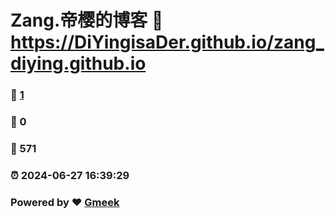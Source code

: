 # Zang.帝樱的博客 :link: https://DiYingisaDer.github.io/zang_diying.github.io 
### :page_facing_up: [1](https://DiYingisaDer.github.io/zang_diying.github.io/tag.html) 
### :speech_balloon: 0 
### :hibiscus: 571 
### :alarm_clock: 2024-06-27 16:39:29 
### Powered by :heart: [Gmeek](https://github.com/Meekdai/Gmeek)
